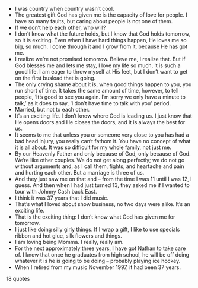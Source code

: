  - I was country when country wasn’t cool.
 - The greatest gift God has given me is the capacity of love for people. I have so many faults, but caring about people is not one of them.
 - If we don’t help each other, who will?
 - I don’t know what the future holds, but I know that God holds tomorrow, so it is exciting. Even when I have hard things happen, He loves me so big, so much. I come through it and I grow from it, because He has got me.
 - I realize we’re not promised tomorrow. Believe me, I realize that. But if God blesses me and lets me stay, I love my life so much, it is such a good life. I am eager to throw myself at His feet, but I don’t want to get on the first busload that is going.
 - The only crying shame about it is, when good things happen to you, you run short of time. It takes the same amount of time, however, to tell people, ‘It’s good to see you again. I’m sorry we only have a minute to talk,’ as it does to say, ‘I don’t have time to talk with you’ period.
 - Married, but not to each other.
 - It’s an exciting life. I don’t know where God is leading us. I just know that He opens doors and He closes the doors, and it is always the best for us.
 - It seems to me that unless you or someone very close to you has had a bad head injury, you really can’t fathom it. You have no concept of what it is all about. It was so difficult for my whole family, not just me.
 - By our Heavenly Father and only because of God, only because of God. We’re like other couples. We do not get along perfectly; we do not go without arguments and, as I call them, fights, and heartache and pain and hurting each other. But a marriage is three of us.
 - And they just saw me on that and – from the time I was 11 until I was 12, I guess. And then when I had just turned 13, they asked me if I wanted to tour with Johnny Cash back East.
 - I think it was 37 years that I did music.
 - That’s what I loved about show business, no two days were alike. It’s an exciting life.
 - That is the exciting thing: I don’t know what God has given me for tomorrow.
 - I just like doing silly girly things. If I wrap a gift, I like to use specials ribbon and hot glue, silk flowers and things.
 - I am loving being Momma. I really, really am.
 - For the next approximately three years, I have got Nathan to take care of. I know that once he graduates from high school, he will be off doing whatever it is he is going to be doing – probably playing ice hockey.
 - When I retired from my music November 1997, it had been 37 years.

18 quotes